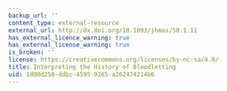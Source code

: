 ```yaml
---
backup_url: ''
content_type: external-resource
external_url: http://dx.doi.org/10.1093/jhmas/50.1.11
has_external_licence_warning: true
has_external_license_warning: true
is_broken: ''
license: https://creativecommons.org/licenses/by-nc-sa/4.0/
title: Interpreting the History of Bloodletting
uid: 1d00d250-ddbc-4595-9165-a262474214b6
---
```

